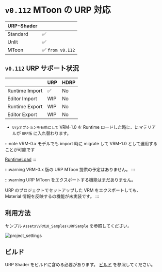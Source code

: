 # `v0.112` MToon の URP 対応

| URP-Shader |                  |
| ---------- | ---------------- |
| Standard   | ✅               |
| Unlit      | ✅               |
| MToon      | ✅ `from v0.112` |

## `v0.112` URP サポート状況

|                | URP | HDRP |
| -------------- | --- | ---- |
| Runtime Import | ✅  | No   |
| Editor Import  | WIP | No   |
| Runtime Export | WIP | No   |
| Editor Export  | WIP | No   |

- `Urpオプションを有効にして` VRM-1.0 を Runtime ロードした時に、にマテリアルが `URP版` に入れ替わります。

:::note
VRM-0.x モデルでも import 時に migrate して VRM-1.0 として運用することが可能です

[RuntimeLoad](/api/runtime-import/UniVRM10_Vrm10)
:::

:::warning
VRM-0.x 版の URP MToon 提供の予定はありません。
:::

:::warning
URP MToon をエクスポートする機能はまだありません。

URP のプロジェクトでセットアップした VRM をエクスポートしても、
Material 情報を反映するの機能が未実装です。
:::

## 利用方法

サンプル `Assets\VRM10_Samples\URPSample` を参照してください。

![project_settings](https://github.com/vrm-c/UniVRM/assets/68057/b89d1b5b-251b-4ee7-b17d-9dfbd5bac81a)

## ビルド

URP Shader をビルドに含める必要があります。
[ビルド](/api/project/build) を参照してください。
